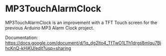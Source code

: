 # MP3TouchAlarmClock
MP3TouchAlarmClock is an improvement with a TFT Touch screen for the previous Arduino MP3 Alarm Clock project.

Documentation: https://docs.google.com/document/d/1q_dg2lto4_TfTwO1LTh1drgs8mlqu7BjhcKnQ-kHjKU/edit?usp=sharing
